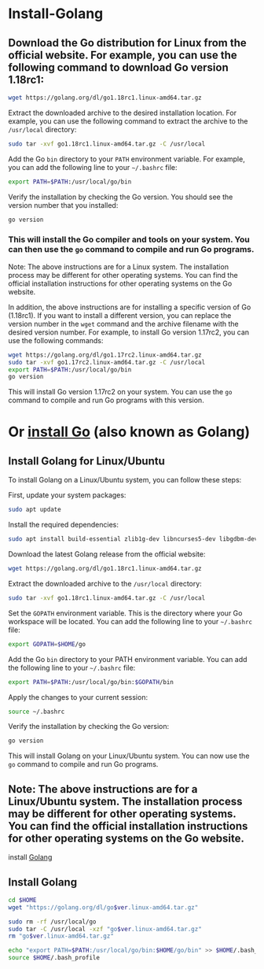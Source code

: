 # Install-Golang
## Download the Go distribution for Linux from the official website. For example, you can use the following command to download Go version 1.18rc1:

```bash
wget https://golang.org/dl/go1.18rc1.linux-amd64.tar.gz
```
Extract the downloaded archive to the desired installation location. For example, you can use the following command to extract the archive to the `/usr/local` directory:
```bash
sudo tar -xvf go1.18rc1.linux-amd64.tar.gz -C /usr/local
```
Add the Go `bin` directory to your `PATH` environment variable. For example, you can add the following line to your `~/.bashrc` file:
```bash
export PATH=$PATH:/usr/local/go/bin
```
Verify the installation by checking the Go version. You should see the version number that you installed:
```bash
go version
```
### This will install the Go compiler and tools on your system. You can then use the `go` command to compile and run Go programs.

Note: The above instructions are for a Linux system. The installation process may be different for other operating systems. You can find the official installation instructions for other operating systems on the Go website.

In addition, the above instructions are for installing a specific version of Go (1.18rc1). If you want to install a different version, you can replace the version number in the `wget` command and the archive filename with the desired version number.
For example, to install Go version 1.17rc2, you can use the following commands:
```bash
wget https://golang.org/dl/go1.17rc2.linux-amd64.tar.gz
sudo tar -xvf go1.17rc2.linux-amd64.tar.gz -C /usr/local
export PATH=$PATH:/usr/local/go/bin
go version
```
This will install Go version 1.17rc2 on your system. You can use the `go` command to compile and run Go programs with this version.
# Or [install Go](https://go.dev/doc/install) (also known as Golang) 
## Install Golang for Linux/Ubuntu
To install Golang on a Linux/Ubuntu system, you can follow these steps:

First, update your system packages:
```bash
sudo apt update
```
Install the required dependencies:
```bash
sudo apt install build-essential zlib1g-dev libncurses5-dev libgdbm-dev libnss3-dev libssl-dev libreadline-dev libffi-dev curl libbz2-dev
```
Download the latest Golang release from the official website:
```bash
wget https://golang.org/dl/go1.18rc1.linux-amd64.tar.gz
```
Extract the downloaded archive to the `/usr/local` directory:
```bash
sudo tar -xvf go1.18rc1.linux-amd64.tar.gz -C /usr/local
```
Set the `GOPATH` environment variable. This is the directory where your Go workspace will be located. You can add the following line to your `~/.bashrc` file:
```bash
export GOPATH=$HOME/go
```
Add the Go `bin` directory to your PATH environment variable. You can add the following line to your `~/.bashrc` file:
```bash
export PATH=$PATH:/usr/local/go/bin:$GOPATH/bin
```
Apply the changes to your current session:
```bash
source ~/.bashrc
```
Verify the installation by checking the Go version:
```bash
go version
```
This will install Golang on your Linux/Ubuntu system. You can now use the `go` command to compile and run Go programs.
## Note: The above instructions are for a Linux/Ubuntu system. The installation process may be different for other operating systems. You can find the official installation instructions for other operating systems on the Go website.
install [Golang](https://go.dev/doc/tutorial/getting-started)
## Install Golang
```bash
cd $HOME 
wget "https://golang.org/dl/go$ver.linux-amd64.tar.gz" 

sudo rm -rf /usr/local/go 
sudo tar -C /usr/local -xzf "go$ver.linux-amd64.tar.gz" 
rm "go$ver.linux-amd64.tar.gz"

echo "export PATH=$PATH:/usr/local/go/bin:$HOME/go/bin" >> $HOME/.bash_profile
source $HOME/.bash_profile
```







